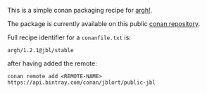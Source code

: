 This is a simple conan packaging recipe for [argh!](https://github.com/adishavit/argh/cxxopts).

The package is currently available on this public [conan repository](https://bintray.com/jblort/public-jbl). 

Full recipe identifier for a `conanfile.txt` is:

    argh/1.2.1@jbl/stable

after having added the remote:

    conan remote add <REMOTE-NAME> https://api.bintray.com/conan/jblort/public-jbl
